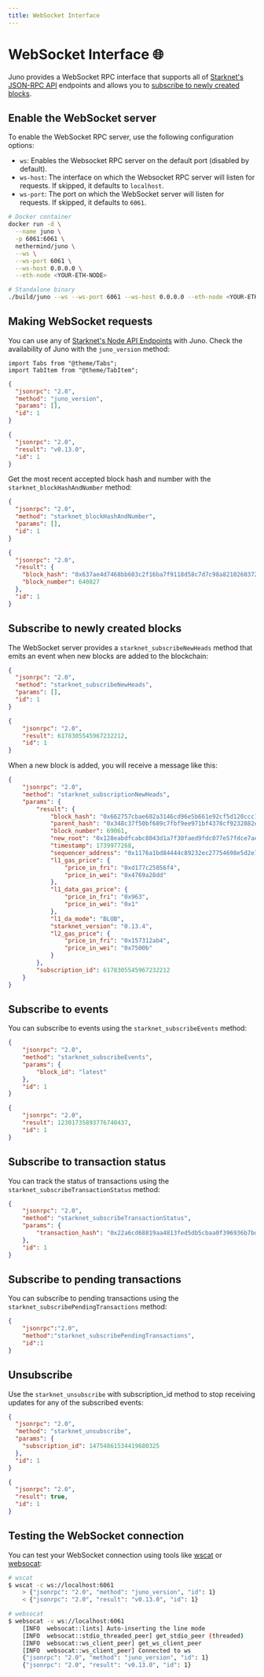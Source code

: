 ```yaml
---
title: WebSocket Interface
---
```


# WebSocket Interface :globe_with_meridians:

Juno provides a WebSocket RPC interface that supports all of [Starknet's JSON-RPC API](https://playground.open-rpc.org/?uiSchema%5BappBar%5D%5Bui:splitView%5D=false&schemaUrl=https://raw.githubusercontent.com/starkware-libs/starknet-specs/v0.8.0-rc3/api/starknet_api_openrpc.json&uiSchema%5BappBar%5D%5Bui:input%5D=false&uiSchema%5BappBar%5D%5Bui:darkMode%5D=true&uiSchema%5BappBar%5D%5Bui:examplesDropdown%5D=false) endpoints and allows you to [subscribe to newly created blocks](#subscribe-to-newly-created-blocks).

## Enable the WebSocket server

To enable the WebSocket RPC server, use the following configuration options:

- `ws`: Enables the Websocket RPC server on the default port (disabled by default).
- `ws-host`: The interface on which the Websocket RPC server will listen for requests. If skipped, it defaults to `localhost`.
- `ws-port`: The port on which the WebSocket server will listen for requests. If skipped, it defaults to `6061`.

```bash
# Docker container
docker run -d \
  --name juno \
  -p 6061:6061 \
  nethermind/juno \
  --ws \
  --ws-port 6061 \
  --ws-host 0.0.0.0 \
  --eth-node <YOUR-ETH-NODE>

# Standalone binary
./build/juno --ws --ws-port 6061 --ws-host 0.0.0.0 --eth-node <YOUR-ETH-NODE>
```

## Making WebSocket requests

You can use any of [Starknet's Node API Endpoints](https://playground.open-rpc.org/?uiSchema%5BappBar%5D%5Bui:splitView%5D=false&schemaUrl=https://raw.githubusercontent.com/starkware-libs/starknet-specs/v0.7.0/api/starknet_api_openrpc.json&uiSchema%5BappBar%5D%5Bui:input%5D=false&uiSchema%5BappBar%5D%5Bui:darkMode%5D=true&uiSchema%5BappBar%5D%5Bui:examplesDropdown%5D=false) with Juno. Check the availability of Juno with the `juno_version` method:

```mdx-code-block
import Tabs from "@theme/Tabs";
import TabItem from "@theme/TabItem";
```

<Tabs>
<TabItem value="request" label="Request">

```json
{
  "jsonrpc": "2.0",
  "method": "juno_version",
  "params": [],
  "id": 1
}
```

</TabItem>
<TabItem value="response" label="Response">

```json
{
  "jsonrpc": "2.0",
  "result": "v0.13.0",
  "id": 1
}
```

</TabItem>
</Tabs>

Get the most recent accepted block hash and number with the `starknet_blockHashAndNumber` method:

<Tabs>
<TabItem value="request" label="Request">

```json
{
  "jsonrpc": "2.0",
  "method": "starknet_blockHashAndNumber",
  "params": [],
  "id": 1
}
```

</TabItem>
<TabItem value="response" label="Response">

```json
{
  "jsonrpc": "2.0",
  "result": {
    "block_hash": "0x637ae4d7468bb603c2f16ba7f9118d58c7d7c98a8210260372e83e7c9df443a",
    "block_number": 640827
  },
  "id": 1
}
```

</TabItem>
</Tabs>

## Subscribe to newly created blocks

The WebSocket server provides a `starknet_subscribeNewHeads` method that emits an event when new blocks are added to the blockchain:

<Tabs>
<TabItem value="request" label="Request">

```json
{
  "jsonrpc": "2.0",
  "method": "starknet_subscribeNewHeads",
  "params": [],
  "id": 1
}
```

</TabItem>
<TabItem value="response" label="Response">

```json
{
    "jsonrpc": "2.0",
    "result": 6178305545967232212,
    "id": 1
}
```

</TabItem>
</Tabs>

When a new block is added, you will receive a message like this:

```json
{
    "jsonrpc": "2.0",
    "method": "starknet_subscriptionNewHeads",
    "params": {
        "result": {
            "block_hash": "0x662757cbae602a3146cd96e5b661e92cf5d120ccc1d9ac6e78bee200afddfd5",
            "parent_hash": "0x348c37f50bf689c7fbf9ee971bf4378cf9232882e7a61eb2117486ee61236b1",
            "block_number": 69061,
            "new_root": "0x128eabdfcabc8043d1a7f30faed9fdc077e57fdce7aeb072c514b132e99c499",
            "timestamp": 1739977268,
            "sequencer_address": "0x1176a1bd84444c89232ec27754698e5d2e7e1a7f1539f12027f28b23ec9f3d8",
            "l1_gas_price": {
                "price_in_fri": "0xd177c25056f4",
                "price_in_wei": "0x4769a28dd"
            },
            "l1_data_gas_price": {
                "price_in_fri": "0x963",
                "price_in_wei": "0x1"
            },
            "l1_da_mode": "BLOB",
            "starknet_version": "0.13.4",
            "l2_gas_price": {
                "price_in_fri": "0x157312ab4",
                "price_in_wei": "0x7500b"
            }
        },
        "subscription_id": 6178305545967232212
    }
}
```

## Subscribe to events

You can subscribe to events using the `starknet_subscribeEvents` method:

<Tabs>
<TabItem value="request" label="Request">

```json
{
    "jsonrpc": "2.0",
    "method": "starknet_subscribeEvents",
    "params": {
        "block_id": "latest"
    },
    "id": 1
}
```

</TabItem>
<TabItem value="response" label="Response">

```json
{
    "jsonrpc": "2.0",
    "result": 12301735893776740437,
    "id": 1
}
```

</TabItem>
</Tabs>

## Subscribe to transaction status

You can track the status of transactions using the `starknet_subscribeTransactionStatus` method:

<Tabs>
<TabItem value="request" label="Request">

```json
{
    "jsonrpc": "2.0",
    "method": "starknet_subscribeTransactionStatus",
    "params": {
        "transaction_hash": "0x22a6cd68819aa4813fed5db5cbaa0f396936b7bd53e4de51ef19ab57317de7c"
    },
    "id": 1
}
```
</TabItem>
</Tabs>

## Subscribe to pending transactions

You can subscribe to pending transactions using the `starknet_subscribePendingTransactions` method:

<Tabs>
<TabItem value="request" label="Request">

```json
{
	"jsonrpc":"2.0",
	"method":"starknet_subscribePendingTransactions",
	"id":1
}
```

</TabItem>
</Tabs>

## Unsubscribe

Use the `starknet_unsubscribe` with subscription_id method to stop receiving updates for any of the subscribed events:

<Tabs>
<TabItem value="request" label="Request">

```json
{
  "jsonrpc": "2.0",
  "method": "starknet_unsubscribe",
  "params": {
    "subscription_id": 14754861534419680325
  },
  "id": 1
}
```

</TabItem>
<TabItem value="response" label="Response">

```json
{
  "jsonrpc": "2.0",
  "result": true,
  "id": 1
}
```

</TabItem>
</Tabs>

## Testing the WebSocket connection

You can test your WebSocket connection using tools like [wscat](https://github.com/websockets/wscat) or [websocat](https://github.com/vi/websocat):

```bash
# wscat
$ wscat -c ws://localhost:6061
    > {"jsonrpc": "2.0", "method": "juno_version", "id": 1}
    < {"jsonrpc": "2.0", "result": "v0.13.0", "id": 1}

# websocat
$ websocat -v ws://localhost:6061
    [INFO  websocat::lints] Auto-inserting the line mode
    [INFO  websocat::stdio_threaded_peer] get_stdio_peer (threaded)
    [INFO  websocat::ws_client_peer] get_ws_client_peer
    [INFO  websocat::ws_client_peer] Connected to ws
    {"jsonrpc": "2.0", "method": "juno_version", "id": 1}
    {"jsonrpc": "2.0", "result": "v0.13.0", "id": 1}
```

